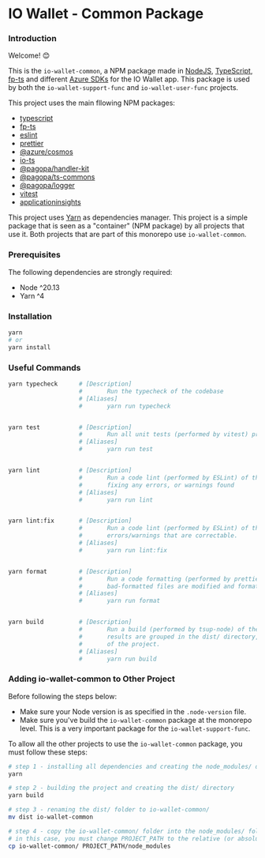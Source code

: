 # IO Wallet - Common Package

### Introduction

Welcome! 😊

This is the `io-wallet-common`, a NPM package made in [NodeJS](https://nodejs.org/), [TypeScript](https://www.typescriptlang.org/), [fp-ts](https://gcanti.github.io/fp-ts/) and different [Azure SDKs](https://azure.github.io/azure-sdk/#javascript) for the IO Wallet app. This package is used by both the `io-wallet-support-func` and `io-wallet-user-func` projects.

This project uses the main fllowing NPM packages:

- [typescript](https://classic.yarnpkg.com/en/package/typescript)
- [fp-ts](https://classic.yarnpkg.com/en/package/fp-ts)
- [eslint](https://classic.yarnpkg.com/en/package/eslint)
- [prettier](https://classic.yarnpkg.com/en/package/prettier)
- [@azure/cosmos](https://classic.yarnpkg.com/en/package/@azure/cosmos)
- [io-ts](https://classic.yarnpkg.com/en/package/io-ts)
- [@pagopa/handler-kit](https://classic.yarnpkg.com/en/package/@pagopa/handler-kit)
- [@pagopa/ts-commons](https://classic.yarnpkg.com/en/package/@pagopa/ts-commons)
- [@pagopa/logger](https://classic.yarnpkg.com/en/package/@pagopa/logger)
- [vitest](https://classic.yarnpkg.com/en/package/vitest)
- [applicationinsights](https://classic.yarnpkg.com/en/package/applicationinsights)

This project uses [Yarn](https://classic.yarnpkg.com/) as dependencies manager. This project is a simple package that is seen as a "container" (NPM package) by all projects that use it. Both projects that are part of this monorepo use `io-wallet-common`.

### Prerequisites

The following dependencies are strongly required:

- Node ^20.13
- Yarn ^4

### Installation

```bash
yarn
# or
yarn install
```

### Useful Commands

```bash
yarn typecheck      # [Description]
                    #       Run the typecheck of the codebase
                    # [Aliases]
                    #       yarn run typecheck


yarn test           # [Description]
                    #       Run all unit tests (performed by vitest) present in the codebase
                    # [Aliases]
                    #       yarn run test


yarn lint           # [Description]
                    #       Run a code lint (performed by ESLint) of the codebases, but without
                    #       fixing any errors, or warnings found
                    # [Aliases]
                    #       yarn run lint


yarn lint:fix       # [Description]
                    #       Run a code lint (performed by ESLint) of the codebases, trying to fix any
                    #       errors/warnings that are correctable.
                    # [Aliases]
                    #       yarn run lint:fix


yarn format         # [Description]
                    #       Run a code formatting (performed by prettier) of the codebases. All
                    #       bad-formatted files are modified and formatted.
                    # [Aliases]
                    #       yarn run format


yarn build          # [Description]
                    #       Run a build (performed by tsup-node) of the codebases. The build
                    #       results are grouped in the dist/ directory, stored in the root directory
                    #       of the project.
                    # [Aliases]
                    #       yarn run build
```

### Adding io-wallet-common to Other Project

Before following the steps below:

- Make sure your Node version is as specified in the `.node-version` file.
- Make sure you've build the `io-wallet-common` package at the monorepo level. This is a very important package for the `io-wallet-support-func`.

To allow all the other projects to use the `io-wallet-common` package, you must follow these steps:

```bash
# step 1 - installing all dependencies and creating the node_modules/ directory
yarn

# step 2 - building the project and creating the dist/ directory
yarn build

# step 3 - renaming the dist/ folder to io-wallet-common/
mv dist io-wallet-common

# step 4 - copy the io-wallet-common/ folder into the node_modules/ folder of the target project
# in this case, you must change PROJECT_PATH to the relative (or absolute also) path of the project
cp io-wallet-common/ PROJECT_PATH/node_modules
```
